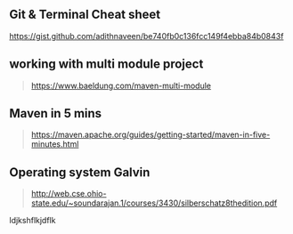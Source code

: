 ## Git & Terminal Cheat sheet 
https://gist.github.com/adithnaveen/be740fb0c136fcc149f4ebba84b0843f

## working with multi module project 

> https://www.baeldung.com/maven-multi-module

## Maven in 5 mins 
> https://maven.apache.org/guides/getting-started/maven-in-five-minutes.html


## Operating system Galvin 
> http://web.cse.ohio-state.edu/~soundarajan.1/courses/3430/silberschatz8thedition.pdf




ldjkshflkjdflk